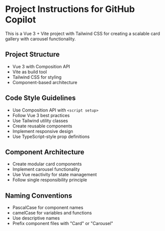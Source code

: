<!-- Use this file to provide workspace-specific custom instructions to Copilot. For more details, visit https://code.visualstudio.com/docs/copilot/copilot-customization#_use-a-githubcopilotinstructionsmd-file -->

# Project Instructions for GitHub Copilot

This is a Vue 3 + Vite project with Tailwind CSS for creating a scalable card gallery with carousel functionality.

## Project Structure

- Vue 3 with Composition API
- Vite as build tool
- Tailwind CSS for styling
- Component-based architecture

## Code Style Guidelines

- Use Composition API with `<script setup>`
- Follow Vue 3 best practices
- Use Tailwind utility classes
- Create reusable components
- Implement responsive design
- Use TypeScript-style prop definitions

## Component Architecture

- Create modular card components
- Implement carousel functionality
- Use Vue reactivity for state management
- Follow single responsibility principle

## Naming Conventions

- PascalCase for component names
- camelCase for variables and functions
- Use descriptive names
- Prefix component files with "Card" or "Carousel"
